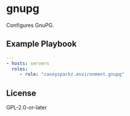 # gnupg

Configures GnuPG.

## Example Playbook

```yaml
---
- hosts: servers
  roles:
     - role: "caseysparkz.environment.gnupg"
```

## License

GPL-2.0-or-later
